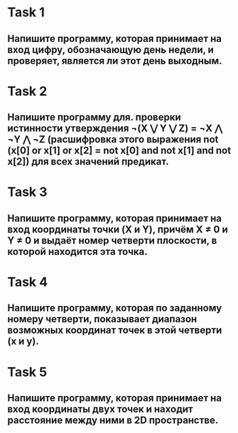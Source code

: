 # Task 1
## Напишите программу, которая принимает на вход цифру, обозначающую день недели, и проверяет, является ли этот день выходным.
# Task 2
## Напишите программу для. проверки истинности утверждения ¬(X ⋁ Y ⋁ Z) = ¬X ⋀ ¬Y ⋀ ¬Z (расшифровка этого выражения not (x[0] or x[1] or x[2] = not x[0] and not x[1] and not x[2]) для всех значений предикат.
# Task 3
## Напишите программу, которая принимает на вход координаты точки (X и Y), причём X ≠ 0 и Y ≠ 0 и выдаёт номер четверти плоскости, в которой находится эта точка.
# Task 4
## Напишите программу, которая по заданному номеру четверти, показывает диапазон возможных координат точек в этой четверти (x и y).
# Task 5
## Напишите программу, которая принимает на вход координаты двух точек и находит расстояние между ними в 2D пространстве.